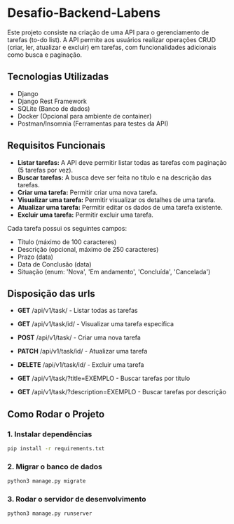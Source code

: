 # Desafio-Backend-Labens

Este projeto consiste na criação de uma API para o gerenciamento de tarefas (to-do list). A API permite aos usuários realizar operações CRUD (criar, ler, atualizar e excluir) em tarefas, com funcionalidades adicionais como busca e paginação.

## Tecnologias Utilizadas

- Django
- Django Rest Framework
- SQLite (Banco de dados)
- Docker (Opcional para ambiente de container)
- Postman/Insomnia (Ferramentas para testes da API)

## Requisitos Funcionais

- **Listar tarefas:** A API deve permitir listar todas as tarefas com paginação (5 tarefas por vez).
- **Buscar tarefas:** A busca deve ser feita no título e na descrição das tarefas.
- **Criar uma tarefa:** Permitir criar uma nova tarefa.
- **Visualizar uma tarefa:** Permitir visualizar os detalhes de uma tarefa.
- **Atualizar uma tarefa:** Permitir editar os dados de uma tarefa existente.
- **Excluir uma tarefa:** Permitir excluir uma tarefa.

Cada tarefa possui os seguintes campos:
- Título (máximo de 100 caracteres)
- Descrição (opcional, máximo de 250 caracteres)
- Prazo (data)
- Data de Conclusão (data)
- Situação (enum: 'Nova', 'Em andamento', 'Concluída', 'Cancelada')

## Disposição das urls

    
- **GET** /api/v1/task/ - Listar todas as tarefas

    
- **GET** /api/v1/task/id/ - Visualizar uma tarefa específica

    
- **POST** /api/v1/task/ - Criar uma nova tarefa

    
- **PATCH** /api/v1/task/id/ - Atualizar uma tarefa

    
- **DELETE** /api/v1/task/id/ - Excluir uma tarefa

    
- **GET** /api/v1/task/?title=EXEMPLO - Buscar tarefas por título
    
    
- **GET** /api/v1/task/?description=EXEMPLO - Buscar tarefas por descrição

## Como Rodar o Projeto

### 1. Instalar dependências

```bash
pip install -r requirements.txt
```
### 2. Migrar o banco de dados
```bash
python3 manage.py migrate
```

### 3. Rodar o servidor de desenvolvimento
```bash
python3 manage.py runserver
```

